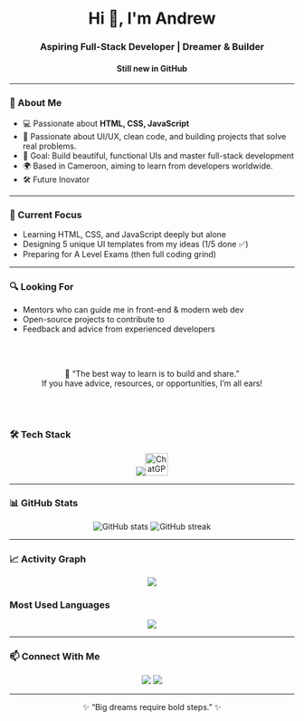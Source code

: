 <!-- Profile Banner -->

<h1 align="center">Hi 👋, I'm Andrew</h1>
<h3 align="center">Aspiring Full-Stack Developer | Dreamer & Builder </h3>
<h4 align="center">Still new in GitHub</h4>

---

### 🚀 About Me
- 💻 Passionate about **HTML, CSS, JavaScript** 
- 🧠 Passionate about UI/UX, clean code, and building projects that solve real problems.
- 🎯 Goal: Build beautiful, functional UIs and master full-stack development
- 🌍 Based in Cameroon, aiming to learn from developers worldwide.
- 🛠 Future Inovator

---
### 🚀 Current Focus
- Learning HTML, CSS, and JavaScript deeply but alone
- Designing 5 unique UI templates from my ideas (1/5 done ✅)
- Preparing for A Level Exams (then full coding grind)

---

### 🔍 Looking For
- Mentors who can guide me in front-end & modern web dev
- Open-source projects to contribute to
- Feedback and advice from experienced developers

<br><br>

<p align="center">
  💬 “The best way to learn is to build and share.” <br>
  If you have advice, resources, or opportunities, I’m all ears!
</p>

<br><br>

### 🛠 Tech Stack
<p align="center">
  <img src="https://skillicons.dev/icons?i=html,css,js,github,vscode" /><img src="https://upload.wikimedia.org/wikipedia/commons/a/aa/ChatGPT-Logo-2022.svg" alt="ChatGPT" width="40" height="40" />
</p>

-----

### 📊 GitHub Stats
<p align="center">
  <img src="https://github-readme-stats.vercel.app/api?username=DrewIt273&show_icons=true&theme=tokyonight" alt="GitHub stats" />
  <img src="https://github-readme-streak-stats.herokuapp.com/?user=DrewIt273&theme=tokyonight" alt="GitHub streak" />
</p>

---

### 📈 Activity Graph
<p align="center">
  <img src="https://github-readme-activity-graph.vercel.app/graph?username=DrewIt273&theme=react-dark" />
</p>

### Most Used Languages
<p align="center">
  <img src="https://github-readme-stats.vercel.app/api/top-langs/?username=drewIt273&layout=compact&theme=tokyonight" />
</p>

---

### 📫 Connect With Me
<p align="center">
  <a href="https://github.com/DrewIt273"><img src="https://img.shields.io/badge/GitHub-DrewIt273-black?style=for-the-badge&logo=github"></a>
  <a href="#"><img src="https://img.shields.io/badge/Email-Coming%20Soon-red?style=for-the-badge&logo=gmail"></a>
</p>

---

<p align="center">✨ “Big dreams require bold steps.” ✨</p>
